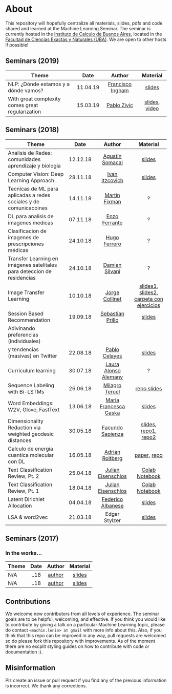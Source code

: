 # About

This repository will hopefully centralize all materials, slides, pdfs and code shared and learned at the Machine Learning Seminar. The seminar is currently hosted in the [Instituto de Calculo de Buenos Aires](www.ic.fcen.uba.ar), located in the [Facultad de Ciencias Exactas y Naturales (UBA)](https://exactas.uba.ar/). We are open to other hosts if possible!



## Seminars (2019)

| Theme         | Date          | Author | Material | 
| ------------- |:-------------:| :----: | :------: |
| NLP: ¿Dónde estamos y a dónde vamos? | 11.04.19 | [Francisco Ingham](https://github.com/fpingham) | [slides](https://docs.google.com/presentation/d/1K_mD9Q8hixOKnLDSa-Regp6FH9zc5DRiwvSk7I3qMP0/edit?usp=sharing) | 
| With great complexity comes great regularization | 15.03.19 | [Pablo Zivic](https://ar.linkedin.com/in/pablozivic) | [slides](https://docs.google.com/presentation/d/1Ay7kHpbeZH2jJKeMzyJnLSa4g4-Yep0-v-OiNcTX268/edit#slide=id.g4eaa901bc1_0_734), [video](https://youtu.be/vvCbPrqXDTQ) | 

## Seminars (2018)

| Theme         | Date          | Author | Material | 
| ------------- |:-------------:| :----: | :------: |
| Analisis de Redes: comunidades aprendizaje y biologia | 12.12.18 | [Agustín Somacal](https://ar.linkedin.com/in/agustin-somacal-737b85a2) | [slides](https://slack-files.com/T6ZK5LS3E-FETKX5ETS-3fd138172a) | 
| Computer Vision: Deep Learning Approach | 28.11.18 | [Ivan Itzcovich](https://github.com/iitzco) | [slides](https://slack-files.com/T6ZK5LS3E-FEH8BQNK0-cac770d0a5) | 
| Tecnicas de ML para aplicadas a redes sociales y de comunicacoines | 14.11.18 | [Martin Fixman](https://github.com/Fixman) | ? | 
| DL para analisis de imagenes medicas | 07.11.18 | [Enzo Ferrante](https://eferrante.github.io/) | ? | 
| Clasificacion de imagenes de prescripciones médicas | 24.10.18 | [Hugo Ferrero](https://www.linkedin.com/in/hugo-ferrero-314315143/) | ? | 
| Transfer Learning en imágenes satelitales para deteccion de residencias | 24.10.18 | [Damian Silvani](https://github.com/munshkr) | ? | 
| Image Transfer Learning | 10.10.18 | [Jorge Collinet](https://github.com/jorgeCollinet) | [slides1](https://drive.google.com/open?id=1YgkKy6q8QaBXb2liRhoToq-OVCW1k7zcrQ5ZdpZC2pY), [slides2](https://drive.google.com/open?id=1JNvThRIVZxIUK11FRFhlb-lIR1tVNZt0), [carpeta con ejercicios](https://drive.google.com/open?id=1sFMyMRvmGFkTu_6VGFITY3dplxGxlyjU)  | 
| Session Based Recommendation | 19.09.18 | [Sebastian Prillo](https://github.com/sprillo) | [slides](http://nbviewer.jupyter.org/format/slides/github/sprillo/slides/blob/master/Session_Based_Recommendation/Session_Based_Recommendation.ipynb#/) | 
| Adivinando preferencias (individuales)
y tendencias (masivas) en Twitter | 22.08.18 | [Pablo Celayes](https://github.com/pablocelayes) | [slides](http://nbviewer.jupyter.org/format/slides/github/pablocelayes/sna_classifier/blob/arreglando/slidesmachinlenin/slides.ipynb#/) | 
| Curriculum learning | 30.07.18 | [Laura Alonso Alemany](https://www.cs.famaf.unc.edu.ar/~laura/) | ? | 
| Sequence Labeling with Bi-LSTMs | 26.06.18 | [Milagro Teruel](https://github.com/mit0110) | [repo slides](https://github.com/mit0110/simpleSequenceClassification) | 
| Word Embeddings: W2V, Glove, FastText | 13.06.18 | [Maria Francesca Gaska]() | [slides](https://slack-files.com/T6ZK5LS3E-FB9V62MUL-b22c7c3503)| 
| Dimensionality Reduction via weighted geodesic distances | 30.05.18 | [Facundo Sapienza](https://github.com/facusapienza21) | [slides](https://slack-files.com/T6ZK5LS3E-FAYLEMQ76-28df885038), [repo1](https://github.com/facusapienza21/d-distance), [repo2](https://github.com/facusapienza21/dimensionality-reduction) | 
| Calculo de energia cuantica molecular con DL | 16.05.18 | [Adrián Roitberg](https://roitberg.chem.ufl.edu/) | [paper](https://arxiv.org/abs/1610.08935), [repo](https://github.com/isayev/ASE_ANI) | 
| Text Classification Review, Pt. 2 | 25.04.18 | [Julian Eisenschlos](https://github.com/eisenjulian) | [Colab Notebook](https://colab.research.google.com/drive/1mkYmLH8NHoB3f-EIkp7l6rUPFrfyxdcf) | 
| Text Classification Review, Pt. 1 | 18.04.18 | [Julian Eisenschlos](https://github.com/eisenjulian) | [Colab Notebook](https://colab.research.google.com/drive/1mkYmLH8NHoB3f-EIkp7l6rUPFrfyxdcf) | 
| Latent Dirichlet Allocation | 04.04.18 | [Federico Albanese](http://www.ic.fcen.uba.ar/en/institution/staff/federico-albanese) | [slides](https://docs.google.com/presentation/d/????) | 
| LSA & word2vec | 21.03.18 | Edgar Stylzer | [slides](https://slack-files.com/T6ZK5LS3E-F9VD2GERM-3a7d6797fa) | 


## Seminars (2017)

### In the works...

| Theme         | Date          | Author | Material | 
| ------------- |:-------------:| :----: | :------: |
| N/A | ..18 | [author]() | [slides]() | 
| N/A | ..18 | [author]() | [slides]() | 


## Contributions

We welcome new contributors from all levels of experience. The seminar goals are to be helpful, welcoming, and effective. If you think you would like to contribute by giving a talk on a particular Machine Learning topic, please do contact `<machin.lenin> at gmail` with more info about this.
Also, if you think that this repo can be improved in any way, pull requests are welcomed so do please fork this repository with improvements. As of the moment there are no excplit styling guides on how to contribute with code or documentation :).

## Misinformation

Plz create an issue or pull request if you find any of the previous information is incorrect. We thank any corrections.
